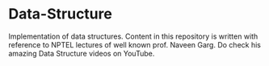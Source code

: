 # Data-Structure
Implementation of data structures. 
Content in this repository is written with reference to NPTEL lectures of well known prof. Naveen Garg. Do check his amazing Data Structure videos on YouTube.
